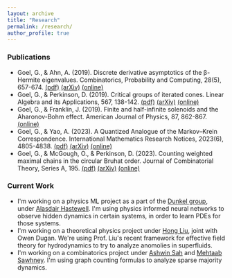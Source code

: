 ```yaml
---
layout: archive
title: "Research"
permalink: /research/
author_profile: true
---
```


### Publications

* Goel, G., & Ahn, A. (2019). Discrete derivative asymptotics of the β-Hermite eigenvalues. Combinatorics, Probability and Computing, 28(5), 657-674.
[(pdf)](/files/1809.06804.pdf) [(arXiv)](https://arxiv.org/abs/1809.06804) [(online)](https://doi.org/10.1017/S0963548319000087)
* Goel, G., & Perkinson, D. (2019). Critical groups of iterated cones. Linear Algebra and its Applications, 567, 138-142.
[(pdf)](/files/1809.07379.pdf) [(arXiv)](https://arxiv.org/abs/1809.07379) [(online)](https://doi.org/10.1016/j.laa.2019.01.009)
* Goel, G., & Franklin, J. (2019). Finite and half-infinite solenoids and the Aharonov-Bohm effect. American Journal of Physics, 87, 862-867.
[(online)](https://doi.org/10.1119/1.5124814)
* Goel, G., & Yao, A. (2023). A Quantized Analogue of the Markov–Krein Correspondence. International Mathematics Research Notices, 2023(6), 4805-4838.
[(pdf)](/files/2011.10724.pdf) [(arXiv)](https://arxiv.org/abs/2011.10724) [(online)](https://doi.org/10.1093/imrn/rnac005)
* Goel, G., & McGough, O., & Perkinson, D. (2023). Counting weighted maximal chains in the circular Bruhat order. Journal of Combinatorial Theory, Series A, 195.
[(pdf)](/files/2108.03504.pdf) [(arXiv)](https://arxiv.org/abs/2108.03504) [(online)](https://doi.org/10.1016/j.jcta.2022.105709)

### Current Work

* I'm working on a physics ML project as a part of the [Dunkel group](https://math.mit.edu/~dunkel/group.html), under [Alasdair Hastewell](https://math.mit.edu/directory/profile.html?pid=2112). I'm using physics informed neural networks to observe hidden dynamics in certain systems, in order to learn PDEs for those systems. 
* I'm working on a theoretical physics project under [Hong Liu](https://physics.mit.edu/faculty/hong-liu/), joint with Owen Dugan. We're using Prof. Liu's recent framework for effective field theory for hydrodynamics to try to analyze anomolies in superfluids.
* I'm working on a combinatorics project under [Ashwin Sah](https://www.mit.edu/~asah/index.html) and [Mehtaab Sawhney](https://www.mit.edu/~msawhney/#). I'm using graph counting formulas to analyze sparse majority dynamics.
